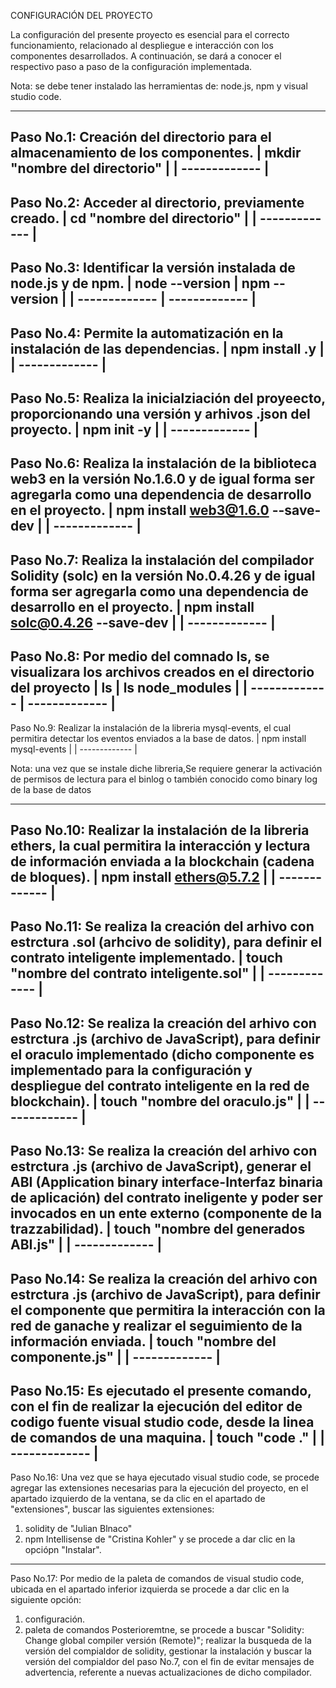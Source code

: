 CONFIGURACIÓN DEL PROYECTO

La configuración del presente proyecto es esencial para el correcto funcionamiento, relacionado al despliegue e interacción con los componentes desarrollados. A continuación, se dará a conocer el respectivo paso a paso de la configuración implementada.

Nota: se debe tener instalado las herramientas de: node.js, npm y visual studio code.

--------------------------------------------------------------------
Paso No.1: Creación del directorio para el almacenamiento de los componentes.
| mkdir "nombre del directorio" | 
| ------------- |
--------------------------------------------------------------------
Paso No.2: Acceder al directorio, previamente creado.
| cd "nombre del directorio" | 
| ------------- |
--------------------------------------------------------------------
Paso No.3: Identificar la versión instalada de node.js y de npm.
| node --version  | npm --version |
| ------------- | ------------- |
--------------------------------------------------------------------
Paso No.4: Permite la automatización en la instalación de las dependencias.
| npm install .y | 
| ------------- |
--------------------------------------------------------------------
Paso No.5: Realiza la inicialziación del proyeecto, proporcionando una versión y arhivos .json del proyecto.
| npm init -y | 
| ------------- |
--------------------------------------------------------------------
Paso No.6: Realiza la instalación de la biblioteca web3 en la versión No.1.6.0 y de igual forma ser agregarla como una dependencia de desarrollo en el proyecto.
| npm install web3@1.6.0 --save-dev | 
| ------------- |
--------------------------------------------------------------------
Paso No.7: Realiza la instalación del compilador Solidity (solc) en la versión No.0.4.26  y de igual forma ser agregarla como una dependencia de desarrollo en el proyecto.
| npm install solc@0.4.26 --save-dev | 
| ------------- |
--------------------------------------------------------------------
Paso No.8: Por medio del comnado ls, se visualizara los archivos creados en el directorio del proyecto
| ls  | ls node_modules |
| ------------- | ------------- |
--------------------------------------------------------------------
Paso No.9: Realizar la instalación de la libreria mysql-events, el cual permitira detectar los eventos enviados a la base de datos.
| npm install mysql-events |
| ------------- |

Nota: una vez que se instale diche libreria,Se requiere generar la activación de permisos de lectura para el binlog o también conocido como binary log de la base de datos

--------------------------------------------------------------------
Paso No.10: Realizar la instalación de la libreria ethers, la cual permitira la interacción y lectura de información enviada a la blockchain (cadena de bloques).
| npm install ethers@5.7.2 |
| ------------- |
--------------------------------------------------------------------
Paso No.11: Se realiza la creación del arhivo con estrctura .sol (arhcivo de solidity), para definir el contrato inteligente implementado.
| touch "nombre del contrato inteligente.sol" |
| ------------- |
--------------------------------------------------------------------
Paso No.12: Se realiza la creación del arhivo con estrctura .js (archivo de JavaScript), para definir el oraculo implementado (dicho componente es implementado para la configuración y despliegue del contrato inteligente en la red de blockchain). 
| touch "nombre del oraculo.js" |
| ------------- |
--------------------------------------------------------------------
Paso No.13: Se realiza la creación del arhivo con estrctura .js (archivo de JavaScript), generar el ABI (Application binary interface-Interfaz binaria de aplicación) del contrato ineligente y poder ser invocados en un ente externo (componente de la trazzabilidad).
| touch "nombre del generados ABI.js" |
| ------------- |
--------------------------------------------------------------------
Paso No.14: Se realiza la creación del arhivo con estrctura .js (archivo de JavaScript), para definir el componente que permitira la interacción con la red de ganache  y realizar el seguimiento de la información enviada.
| touch "nombre del componente.js" |
| ------------- |
--------------------------------------------------------------------
Paso No.15: Es ejecutado el presente comando, con el fin de realizar la ejecución del editor de codigo fuente visual studio code, desde la linea de comandos de una maquina.
| touch "code ." |
| ------------- |
--------------------------------------------------------------------
Paso No.16: Una vez que se haya ejecutado visual studio code, se procede agregar las extensiones necesarias para la ejecución del proyecto, en el apartado izquierdo de la ventana, se da clic en el apartado de "extensiones", buscar las siguientes extensiones:
  1. solidity de "Julian Blnaco"
  2. npm Intellisense de "Cristina Kohler"
y se procede a dar clic en la opciópn "Instalar".

--------------------------------------------------------------------
Paso No.17: Por medio de la paleta de comandos de visual studio code, ubicada en el apartado inferior izquierda se procede a dar clic en la siguiente opción:
  1. configuración.
  2. paleta de comandos
Posterioremtne, se procede a buscar "Solidity: Change global compiler versión (Remote)"; realizar la busqueda de la versión del compialdor de solidity, gestionar la instalación y buscar la versión del compialdor del paso No.7, con el fin de evitar mensajes de advertencia, referente a nuevas actualizaciones de dicho compilador.
